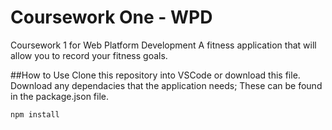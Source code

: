 # Coursework One - WPD 
Coursework 1 for Web Platform Development
A fitness application that will allow you to record your fitness goals.

##How to Use
Clone this repository into VSCode or download this file. 
Download any dependacies that the application needs; These can be found in the package.json file.
```` javascript
npm install
````
